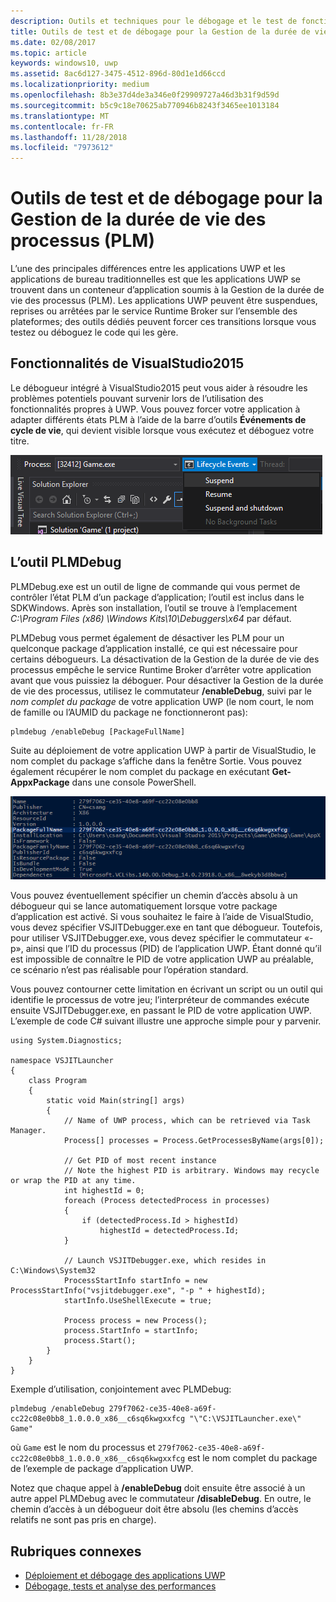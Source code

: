 ```yaml
---
description: Outils et techniques pour le débogage et le test de fonctionnement de votre application avec la Gestion de la durée de vie des processus.
title: Outils de test et de débogage pour la Gestion de la durée de vie des processus (PLM)
ms.date: 02/08/2017
ms.topic: article
keywords: windows10, uwp
ms.assetid: 8ac6d127-3475-4512-896d-80d1e1d66ccd
ms.localizationpriority: medium
ms.openlocfilehash: 8b3e37d4de3a346e0f29909727a46d3b31f9d59d
ms.sourcegitcommit: b5c9c18e70625ab770946b8243f3465ee1013184
ms.translationtype: MT
ms.contentlocale: fr-FR
ms.lasthandoff: 11/28/2018
ms.locfileid: "7973612"
---
```

# <a name="testing-and-debugging-tools-for-process-lifetime-management-plm"></a>Outils de test et de débogage pour la Gestion de la durée de vie des processus (PLM)

L’une des principales différences entre les applications UWP et les applications de bureau traditionnelles est que les applications UWP se trouvent dans un conteneur d’application soumis à la Gestion de la durée de vie des processus (PLM). Les applications UWP peuvent être suspendues, reprises ou arrêtées par le service Runtime Broker sur l’ensemble des plateformes; des outils dédiés peuvent forcer ces transitions lorsque vous testez ou déboguez le code qui les gère.

## <a name="features-in-visual-studio-2015"></a>Fonctionnalités de VisualStudio2015

Le débogueur intégré à VisualStudio2015 peut vous aider à résoudre les problèmes potentiels pouvant survenir lors de l’utilisation des fonctionnalités propres à UWP. Vous pouvez forcer votre application à adapter différents états PLM à l’aide de la barre d’outils **Événements de cycle de vie**, qui devient visible lorsque vous exécutez et déboguez votre titre.

![Barre d’outils Événements de cycle de vie](images/gs-debug-uwp-apps-001.png)

## <a name="the-plmdebug-tool"></a>L’outil PLMDebug

PLMDebug.exe est un outil de ligne de commande qui vous permet de contrôler l’état PLM d’un package d’application; l’outil est inclus dans le SDKWindows. Après son installation, l’outil se trouve à l’emplacement *C:\Program Files (x86) \Windows Kits\10\Debuggers\x64* par défaut. 

PLMDebug vous permet également de désactiver les PLM pour un quelconque package d’application installé, ce qui est nécessaire pour certains débogueurs. La désactivation de la Gestion de la durée de vie des processus empêche le service Runtime Broker d’arrêter votre application avant que vous puissiez la déboguer. Pour désactiver la Gestion de la durée de vie des processus, utilisez le commutateur **/enableDebug**, suivi par le *nom complet du package* de votre application UWP (le nom court, le nom de famille ou l’AUMID du package ne fonctionneront pas):

```
plmdebug /enableDebug [PackageFullName]
```

Suite au déploiement de votre application UWP à partir de VisualStudio, le nom complet du package s’affiche dans la fenêtre Sortie. Vous pouvez également récupérer le nom complet du package en exécutant **Get-AppxPackage** dans une console PowerShell.

![Exécution de Get-AppxPackage](images/gs-debug-uwp-apps-003.png)

Vous pouvez éventuellement spécifier un chemin d’accès absolu à un débogueur qui se lance automatiquement lorsque votre package d’application est activé. Si vous souhaitez le faire à l’aide de VisualStudio, vous devez spécifier VSJITDebugger.exe en tant que débogueur. Toutefois, pour utiliser VSJITDebugger.exe, vous devez spécifier le commutateur «-p», ainsi que l’ID du processus (PID) de l’application UWP. Étant donné qu’il est impossible de connaître le PID de votre application UWP au préalable, ce scénario n’est pas réalisable pour l’opération standard.

Vous pouvez contourner cette limitation en écrivant un script ou un outil qui identifie le processus de votre jeu; l’interpréteur de commandes exécute ensuite VSJITDebugger.exe, en passant le PID de votre application UWP. L’exemple de code C# suivant illustre une approche simple pour y parvenir.

```
using System.Diagnostics;

namespace VSJITLauncher
{
    class Program
    {
        static void Main(string[] args)
        {
            // Name of UWP process, which can be retrieved via Task Manager.
            Process[] processes = Process.GetProcessesByName(args[0]);

            // Get PID of most recent instance
            // Note the highest PID is arbitrary. Windows may recycle or wrap the PID at any time.
            int highestId = 0;
            foreach (Process detectedProcess in processes)
            {
                if (detectedProcess.Id > highestId)
                    highestId = detectedProcess.Id;
            }

            // Launch VSJITDebugger.exe, which resides in C:\Windows\System32
            ProcessStartInfo startInfo = new ProcessStartInfo("vsjitdebugger.exe", "-p " + highestId);
            startInfo.UseShellExecute = true;

            Process process = new Process();
            process.StartInfo = startInfo;
            process.Start();
        }
    }
}
```

Exemple d’utilisation, conjointement avec PLMDebug:

```
plmdebug /enableDebug 279f7062-ce35-40e8-a69f-cc22c08e0bb8_1.0.0.0_x86__c6sq6kwgxxfcg "\"C:\VSJITLauncher.exe\" Game"
```
où `Game` est le nom du processus et `279f7062-ce35-40e8-a69f-cc22c08e0bb8_1.0.0.0_x86__c6sq6kwgxxfcg` est le nom complet du package de l’exemple de package d’application UWP.

Notez que chaque appel à **/enableDebug** doit ensuite être associé à un autre appel PLMDebug avec le commutateur **/disableDebug**. En outre, le chemin d’accès à un débogueur doit être absolu (les chemins d’accès relatifs ne sont pas pris en charge).

## <a name="related-topics"></a>Rubriques connexes
- [Déploiement et débogage des applications UWP](deploying-and-debugging-uwp-apps.md)
- [Débogage, tests et analyse des performances](index.md)
